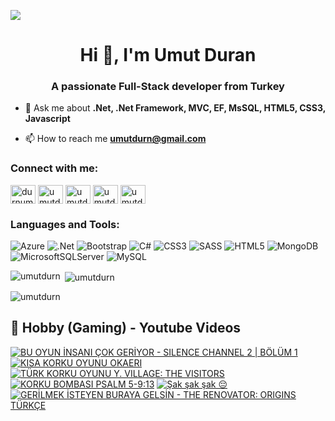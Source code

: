 ![](https://komarev.com/ghpvc/?username=umutdurn&color=blue)
<h1 align="center">Hi 👋, I'm Umut Duran</h1>
<h3 align="center">A passionate Full-Stack developer from Turkey</h3>

- 💬 Ask me about **.Net, .Net Framework, MVC, EF, MsSQL,  HTML5, CSS3,  Javascript**

- 📫 How to reach me **umutdurn@gmail.com**

<h3 align="left">Connect with me:</h3>
<p align="left">
<a href="https://twitter.com/durnumut" target="blank"><img align="center" src="https://raw.githubusercontent.com/rahuldkjain/github-profile-readme-generator/master/src/images/icons/Social/twitter.svg" alt="durnumut" height="30" width="40" /></a>
<a href="https://linkedin.com/in/umutdurn" target="blank"><img align="center" src="https://raw.githubusercontent.com/rahuldkjain/github-profile-readme-generator/master/src/images/icons/Social/linked-in-alt.svg" alt="umutdurn" height="30" width="40" /></a>
<a href="https://fb.com/umutdurn" target="blank"><img align="center" src="https://raw.githubusercontent.com/rahuldkjain/github-profile-readme-generator/master/src/images/icons/Social/facebook.svg" alt="umutdurn" height="30" width="40" /></a>
<a href="https://instagram.com/umutdurn" target="blank"><img align="center" src="https://raw.githubusercontent.com/rahuldkjain/github-profile-readme-generator/master/src/images/icons/Social/instagram.svg" alt="umutdurn" height="30" width="40" /></a>
<a href="https://www.youtube.com/c/umutdrn" target="blank"><img align="center" src="https://raw.githubusercontent.com/rahuldkjain/github-profile-readme-generator/master/src/images/icons/Social/youtube.svg" alt="umutdrn" height="30" width="40" /></a>
</p>

<h3 align="left">Languages and Tools:</h3>

![Azure](https://img.shields.io/badge/azure-%230072C6.svg?style=for-the-badge&logo=microsoftazure&logoColor=white)
  ![.Net](https://img.shields.io/badge/.NET-5C2D91?style=for-the-badge&logo=.net&logoColor=white)
  ![Bootstrap](https://img.shields.io/badge/bootstrap-%238511FA.svg?style=for-the-badge&logo=bootstrap&logoColor=white)
  ![C#](https://img.shields.io/badge/c%23-%23239120.svg?style=for-the-badge&logo=csharp&logoColor=white)
  ![CSS3](https://img.shields.io/badge/css3-%231572B6.svg?style=for-the-badge&logo=css3&logoColor=white)
  ![SASS](https://img.shields.io/badge/SASS-hotpink.svg?style=for-the-badge&logo=SASS&logoColor=white)
  ![HTML5](https://img.shields.io/badge/html5-%23E34F26.svg?style=for-the-badge&logo=html5&logoColor=white)
  ![MongoDB](https://img.shields.io/badge/MongoDB-%234ea94b.svg?style=for-the-badge&logo=mongodb&logoColor=white)
  ![MicrosoftSQLServer](https://img.shields.io/badge/Microsoft%20SQL%20Server-CC2927?style=for-the-badge&logo=microsoft%20sql%20server&logoColor=white)
  ![MySQL](https://img.shields.io/badge/mysql-4479A1.svg?style=for-the-badge&logo=mysql&logoColor=white)

<p><img align="left" src="https://github-readme-stats.vercel.app/api/top-langs?username=umutdurn&show_icons=true&locale=en&layout=compact" alt="umutdurn" /></p>

<p>&nbsp;<img align="center" src="https://github-readme-stats.vercel.app/api?username=umutdurn&show_icons=true&locale=en" alt="umutdurn" /></p>

<p><img align="center" src="https://github-readme-streak-stats.herokuapp.com/?user=umutdurn&" alt="umutdurn" /></p>

<summary><h2>📸 Hobby (Gaming) - Youtube Videos</h2></summary>

<!-- BEGIN YOUTUBE-CARDS -->
[![BU OYUN İNSANI ÇOK GERİYOR - SILENCE CHANNEL 2 | BÖLÜM 1](https://ytcards.demolab.com/?id=bUlF-e-eXSk&title=BU+OYUN+%C4%B0NSANI+%C3%87OK+GER%C4%B0YOR+-+SILENCE+CHANNEL+2+%7C+B%C3%96L%C3%9CM+1&lang=en&timestamp=1735225244&background_color=%230d1117&title_color=%23ffffff&stats_color=%23dedede&max_title_lines=1&width=250&border_radius=5 "BU OYUN İNSANI ÇOK GERİYOR - SILENCE CHANNEL 2 | BÖLÜM 1")](https://www.youtube.com/watch?v=bUlF-e-eXSk)
[![KISA KORKU OYUNU OKAERI](https://ytcards.demolab.com/?id=KRExd4X6FCk&title=KISA+KORKU+OYUNU+OKAERI&lang=en&timestamp=1735138818&background_color=%230d1117&title_color=%23ffffff&stats_color=%23dedede&max_title_lines=1&width=250&border_radius=5 "KISA KORKU OYUNU OKAERI")](https://www.youtube.com/watch?v=KRExd4X6FCk)
[![TÜRK KORKU OYUNU Y. VILLAGE: THE VISITORS](https://ytcards.demolab.com/?id=_4-vFRUEquQ&title=T%C3%9CRK+KORKU+OYUNU+Y.+VILLAGE%3A+THE+VISITORS&lang=en&timestamp=1735052446&background_color=%230d1117&title_color=%23ffffff&stats_color=%23dedede&max_title_lines=1&width=250&border_radius=5 "TÜRK KORKU OYUNU Y. VILLAGE: THE VISITORS")](https://www.youtube.com/watch?v=_4-vFRUEquQ)
[![KORKU BOMBASI PSALM 5-9:13](https://ytcards.demolab.com/?id=OoOP5yTKxM4&title=KORKU+BOMBASI+PSALM+5-9%3A13&lang=en&timestamp=1734966033&background_color=%230d1117&title_color=%23ffffff&stats_color=%23dedede&max_title_lines=1&width=250&border_radius=5 "KORKU BOMBASI PSALM 5-9:13")](https://www.youtube.com/watch?v=OoOP5yTKxM4)
[![Şak şak şak 😔](https://ytcards.demolab.com/?id=1tznjYQCCzk&title=%C5%9Eak+%C5%9Fak+%C5%9Fak+%F0%9F%98%94&lang=en&timestamp=1733916304&background_color=%230d1117&title_color=%23ffffff&stats_color=%23dedede&max_title_lines=1&width=250&border_radius=5 "Şak şak şak 😔")](https://www.youtube.com/watch?v=1tznjYQCCzk)
[![GERİLMEK İSTEYEN BURAYA GELSİN - THE RENOVATOR: ORIGINS TÜRKÇE](https://ytcards.demolab.com/?id=vMu5rBl2wm0&title=GER%C4%B0LMEK+%C4%B0STEYEN+BURAYA+GELS%C4%B0N+-+THE+RENOVATOR%3A+ORIGINS+T%C3%9CRK%C3%87E&lang=en&timestamp=1729954858&background_color=%230d1117&title_color=%23ffffff&stats_color=%23dedede&max_title_lines=1&width=250&border_radius=5 "GERİLMEK İSTEYEN BURAYA GELSİN - THE RENOVATOR: ORIGINS TÜRKÇE")](https://www.youtube.com/watch?v=vMu5rBl2wm0)
<!-- END YOUTUBE-CARDS -->
